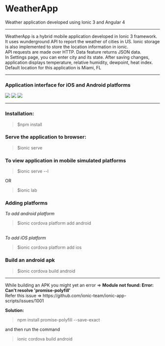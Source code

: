 # WeatherApp
Weather application developed using Ionic 3 and Angular 4
<hr>
WeatherApp is a hybrid mobile application developed in Ionic 3 framework. It uses wunderground API to report the weather of cities in US. Ionic storage is also implemented to store the location information in ionic.<br/>
API requests are made over HTTP. Data feature returns JSON data.<br/>
In Settings page, you can enter city and its state. After saving changes, application displays temperature, relative humidity, dewpoint, heat index. Default location for this application is Miami, FL

<hr>
<h3>Application interface for iOS and Android platforms</h3>
<img src = "https://github.com/patilankita79/WeatherApp/blob/master/Screenshots/Screenshot%202017-09-14%2011.38.08.png" />
<img src = "https://github.com/patilankita79/WeatherApp/blob/master/Screenshots/Screenshot%202017-09-14%2011.37.35.png" />
<img src = "https://github.com/patilankita79/WeatherApp/blob/master/Screenshots/Screenshot%202017-09-14%2011.37.56.png" />
<hr>
<h3>Installation: </h3>
<blockquote>$npm install</blockquote>

<h3>Serve the application to browser: </h3>
<blockquote>$ionic serve</blockquote>


<h3>To view application in mobile simulated platforms</h3>
<blockquote>$ionic serve --l</blockquote>
OR
<blockquote>$ionic lab</blockquote>

<h3>Adding platforms </h3>

<i>To add android platform</i><br/>
<blockquote>$ionic cordova platform add android</blockquote>
<br/>
<i>To add iOS platform</i><br/>
<blockquote>$ionic cordova platform add ios</blockquote>
<h3>Build an android apk</h3>
<blockquote>$ionic cordova build android</blockquote>
<hr> 
While building an APK you might yet an error => <strong>Module not found: Error: Can't resolve 'promise-polyfill' </strong><br>
Refer this issue => https://github.com/ionic-team/ionic-app-scripts/issues/1001

<b>Solution: </b>
<blockquote>npm install promise-polyfill --save-exact</blockquote>

and then run the command
<blockquote>ionic cordova build android</blockquote>
